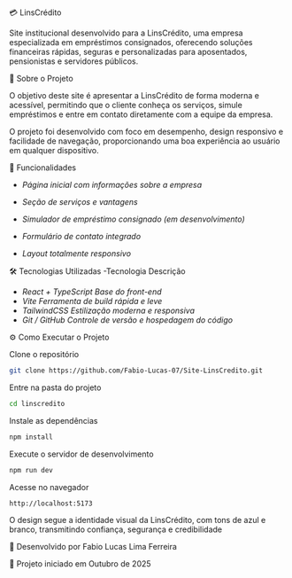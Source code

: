 💳 LinsCrédito

Site institucional desenvolvido para a LinsCrédito, uma empresa especializada em empréstimos consignados, oferecendo soluções financeiras rápidas, seguras e personalizadas para aposentados, pensionistas e servidores públicos.


🚀 Sobre o Projeto

O objetivo deste site é apresentar a LinsCrédito de forma moderna e acessível, permitindo que o cliente conheça os serviços, simule empréstimos e entre em contato diretamente com a equipe da empresa.

O projeto foi desenvolvido com foco em desempenho, design responsivo e facilidade de navegação, proporcionando uma boa experiência ao usuário em qualquer dispositivo.


🧩 Funcionalidades

- *Página inicial com informações sobre a empresa*

- *Seção de serviços e vantagens*

- *Simulador de empréstimo consignado (em desenvolvimento)*

- *Formulário de contato integrado*

- *Layout totalmente responsivo*


🛠️ Tecnologias Utilizadas
-Tecnologia	Descrição
- *React + TypeScript	Base do front-end*
- *Vite	Ferramenta de build rápida e leve*
- *TailwindCSS	Estilização moderna e responsiva*
- *Git / GitHub	Controle de versão e hospedagem do código*


⚙️ Como Executar o Projeto

Clone o repositório
```bash
git clone https://github.com/Fabio-Lucas-07/Site-LinsCredito.git
```

Entre na pasta do projeto

```bash
cd linscredito
```

Instale as dependências
```bash
npm install
```

Execute o servidor de desenvolvimento
```bash
npm run dev
```

Acesse no navegador
```bash
http://localhost:5173
```
O design segue a identidade visual da LinsCrédito, com tons de azul e branco, transmitindo confiança, segurança e credibilidade

🧠 Desenvolvido por
Fabio Lucas Lima Ferreira

📅 Projeto iniciado em Outubro de 2025
